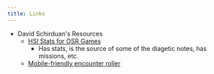 ```yaml
---
title: Links
---
```



- David Schirduan's Resources
    - [HSI Stats for OSR Games](https://www.technicalgrimoire.com/files/HotSpringsReference.pdf)
        - Has stats, is the source of some of the diagetic notes, has missions, etc. 
    - [Mobile-friendly encounter roller](https://www.technicalgrimoire.com/hotspringsgenerator)














